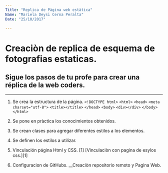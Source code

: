 ```yaml
---
Title: "Replica de Pàgina web estàtica"
Name: "Mariela Deysi Cerna Peralta"
Date: "25/10/2017"

---
```


# Creaciòn de replica de esquema de fotografias estaticas.

## Sigue los pasos de tu profe para crear una réplica de la web coders.


***

1. Se crea la estructura de la página.
`<!DOCTYPE html>`
`<html>`
`<head>`
`<meta charset="utf-8">`
`<title></title>`
`</head>`
`<body>`
`<div></div>`
`</body>`
`</html>`

2. Se pone en pràctica los conocimientos obtenidos. 

3. Se crean clases para agregar diferentes estilos a los elementos.

3. Se definen los estilos a utilizar.
   
4. Vinculación página Html y CSS.
[1]<link rel="stylesheet" href="css/main.css">
[Vinculaciòn con pagina de esylos css.][1]

5. Configuracion de GitHubs.
__Creaciòn repositorio remoto y Pagina Web.
  
 
